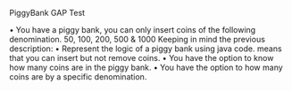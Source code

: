 PiggyBank
GAP Test

•	You have a piggy bank, you can only insert coins of the following denomination. 50, 100, 200, 500 & 1000 
Keeping in mind the previous description: •	Represent the logic of a piggy bank using java code. means that you can insert 
but not remove coins. •	You have the option to know how many coins are in the piggy bank. •	You have the option to how many 
coins are by a specific denomination.

